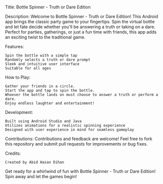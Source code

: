 Title: Bottle Spinner - Truth or Dare Edition

Description:
Welcome to Bottle Spinner - Truth or Dare Edition! This Android app brings the classic party game to your fingertips. Spin the virtual bottle and let fate decide whether you'll be answering a truth or taking on a dare. Perfect for parties, gatherings, or just a fun time with friends, this app adds an exciting twist to the traditional game.

Features:

    Spin the bottle with a simple tap
    Randomly selects a truth or dare prompt
    Sleek and intuitive user interface
    Suitable for all ages

How to Play:

    Gather your friends in a circle.
    Start the app and tap to spin the bottle.
    Whoever the bottle lands on must choose to answer a truth or perform a dare.
    Enjoy endless laughter and entertainment!

Development:

    Built using Android Studio and Java
    Utilizes animations for a realistic spinning experience
    Designed with user experience in mind for seamless gameplay

Contributions:
Contributions and feedback are welcome! Feel free to fork this repository and submit pull requests for improvements or bug fixes.

Credits:

    Created by Abid Hasan Dihan

Get ready for a whirlwind of fun with Bottle Spinner - Truth or Dare Edition! Spin away and let the games begin!
